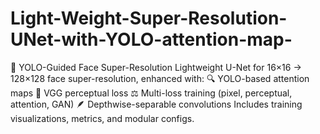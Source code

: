 # Light-Weight-Super-Resolution-UNet-with-YOLO-attention-map-
🧠 YOLO-Guided Face Super-Resolution Lightweight U-Net for 16×16 → 128×128 face super-resolution, enhanced with:  🔍 YOLO-based attention maps  🎯 VGG perceptual loss  ⚖️ Multi-loss training (pixel, perceptual, attention, GAN)  🪶 Depthwise-separable convolutions  Includes training visualizations, metrics, and modular configs.
